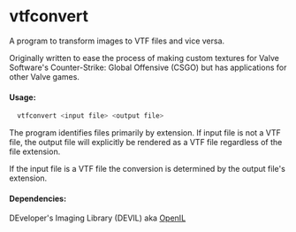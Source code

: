 # vtfconvert
A program to transform images to VTF files and vice versa.

Originally written to ease the process of making custom textures for
Valve Software's Counter-Strike: Global Offensive (CSGO)
but has applications for other Valve games.

#### Usage:
```bash
  vtfconvert <input file> <output file>
```

The program identifies files primarily by extension. If input file is not a VTF file,
the output file will explicitly be rendered as a VTF file regardless of the file extension.

If the input file is a VTF file the conversion is determined by the output file's extension.

#### Dependencies:
DEveloper's Imaging Library (DEVIL) aka [OpenIL](http://openil.sourceforge.net/)
